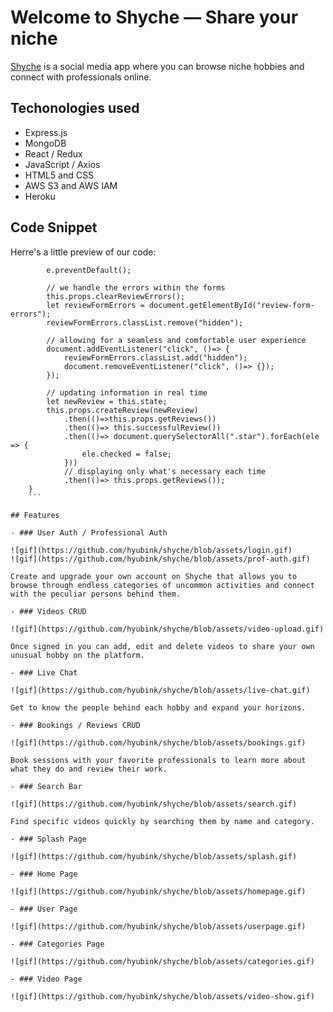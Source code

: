 # Welcome to Shyche — Share your niche 

[Shyche](shyche.herokuapp.com/#/) is a social media app where you can browse niche hobbies and connect with professionals online.

## Techonologies used

- Express.js
- MongoDB
- React / Redux
- JavaScript / Axios
- HTML5 and CSS
- AWS S3 and AWS IAM
- Heroku

## Code Snippet

Herre's a little preview of our code:

```handleSubmit(e) {
        e.preventDefault();
        
        // we handle the errors within the forms
        this.props.clearReviewErrors();
        let reviewFormErrors = document.getElementById("review-form-errors");
        reviewFormErrors.classList.remove("hidden");
        
        // allowing for a seamless and comfortable user experience
        document.addEventListener("click", ()=> {
            reviewFormErrors.classList.add("hidden");
            document.removeEventListener("click", ()=> {});
        });

        // updating information in real time
        let newReview = this.state;
        this.props.createReview(newReview)
            .then(()=>this.props.getReviews())
            .then(()=> this.successfulReview())
            .then(()=> document.querySelectorAll(".star").forEach(ele => {
                ele.checked = false;
            }))
            // displaying only what's necessary each time
            .then(()=> this.props.getReviews());
    }
    ```

## Features

- ### User Auth / Professional Auth

![gif](https://github.com/hyubink/shyche/blob/assets/login.gif)
![gif](https://github.com/hyubink/shyche/blob/assets/prof-auth.gif)

Create and upgrade your own account on Shyche that allows you to browse through endless categories of uncommon activities and connect with the peculiar persons behind them.

- ### Videos CRUD

![gif](https://github.com/hyubink/shyche/blob/assets/video-upload.gif)

Once signed in you can add, edit and delete videos to share your own unusual hobby on the platform.

- ### Live Chat

![gif](https://github.com/hyubink/shyche/blob/assets/live-chat.gif)

Get to know the people behind each hobby and expand your horizons.

- ### Bookings / Reviews CRUD

![gif](https://github.com/hyubink/shyche/blob/assets/bookings.gif)

Book sessions with your favorite professionals to learn more about what they do and review their work.

- ### Search Bar

![gif](https://github.com/hyubink/shyche/blob/assets/search.gif)

Find specific videos quickly by searching them by name and category.

- ### Splash Page

![gif](https://github.com/hyubink/shyche/blob/assets/splash.gif)

- ### Home Page

![gif](https://github.com/hyubink/shyche/blob/assets/homepage.gif)

- ### User Page

![gif](https://github.com/hyubink/shyche/blob/assets/userpage.gif)

- ### Categories Page

![gif](https://github.com/hyubink/shyche/blob/assets/categories.gif)

- ### Video Page

![gif](https://github.com/hyubink/shyche/blob/assets/video-show.gif)
